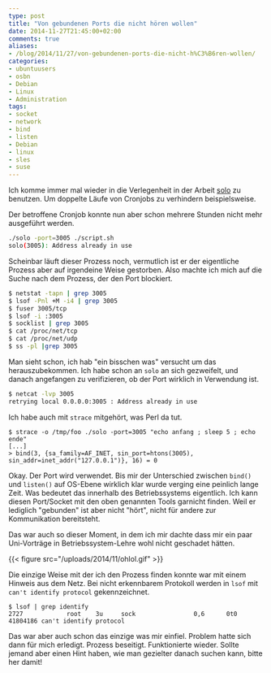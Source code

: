 ```yaml
---
type: post
title: "Von gebundenen Ports die nicht hören wollen"
date: 2014-11-27T21:45:00+02:00
comments: true
aliases:
- /blog/2014/11/27/von-gebundenen-ports-die-nicht-h%C3%B6ren-wollen/
categories:
- ubuntuusers
- osbn
- Debian
- Linux
- Administration
tags:
- socket
- network
- bind
- listen
- Debian
- linux
- sles
- suse
---
```


Ich komme immer mal wieder in die Verlegenheit in der Arbeit
[solo](http://timkay.com/solo/solo) zu benutzen.
Um doppelte Läufe von Cronjobs zu verhindern beispielsweise.

Der betroffene Cronjob konnte nun aber schon mehrere Stunden nicht mehr
ausgeführt werden.

``` bash
./solo -port=3005 ./script.sh
solo(3005): Address already in use
```

Scheinbar läuft dieser Prozess noch, vermutlich ist er der eigentliche
Prozess aber auf irgendeine Weise gestorben.  Also machte ich mich auf die
Suche nach dem Prozess, der den Port blockiert.

``` bash
$ netstat -tapn | grep 3005
$ lsof -Pnl +M -i4 | grep 3005
$ fuser 3005/tcp
$ lsof -i :3005
$ socklist | grep 3005
$ cat /proc/net/tcp
$ cat /proc/net/udp
$ ss -pl |grep 3005
```

Man sieht schon, ich hab "ein bisschen was" versucht um das herauszubekommen.
Ich habe schon an `solo` an sich gezweifelt, und danach angefangen zu
verifizieren, ob der Port wirklich in Verwendung ist.

``` bash
$ netcat -lvp 3005
retrying local 0.0.0.0:3005 : Address already in use
```

Ich habe auch mit `strace` mitgehört, was Perl da tut.

```
$ strace -o /tmp/foo ./solo -port=3005 "echo anfang ; sleep 5 ; echo ende"
[...]
> bind(3, {sa_family=AF_INET, sin_port=htons(3005), sin_addr=inet_addr("127.0.0.1")}, 16) = 0
```

Okay. Der Port wird verwendet. Bis mir der Unterschied zwischen `bind()`
und `listen()` auf OS-Ebene wirklich klar wurde verging eine peinlich lange
Zeit. Was bedeutet das innerhalb des Betriebssystems eigentlich. Ich kann
diesen Port/Socket mit den oben genannten Tools garnicht finden. Weil er
lediglich "gebunden" ist aber nicht "hört", nicht für andere zur
Kommunikation bereitsteht.

Das war auch so dieser Moment, in dem ich mir dachte dass mir ein paar
Uni-Vorträge in Betriebssystem-Lehre wohl nicht geschadet hätten.

{{< figure src="/uploads/2014/11/ohlol.gif" >}}

Die einzige Weise mit der ich den Prozess finden konnte war mit einem Hinweis
aus dem Netz. Bei nicht erkennbarem Protokoll werden in `lsof` mit `can't
identify protocol` gekennzeichnet.

```
$ lsof | grep identify
2727            root    3u     sock                0,6      0t0   41804186 can't identify protocol
```

Das war aber auch schon das einzige was mir einfiel. Problem hatte sich dann für
mich erledigt. Prozess beseitigt. Funktionierte wieder.
Sollte jemand aber einen Hint haben, wie man gezielter danach
suchen kann, bitte her damit!
